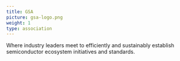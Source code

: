 ```yaml
---
title: GSA
picture: gsa-logo.png
weight: 1
type: association
---
```


Where industry leaders meet to efficiently and sustainably establish semiconductor ecosystem initiatives and standards.